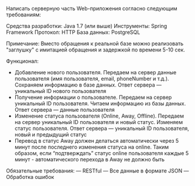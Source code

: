 Написать серверную часть
Web-приложения согласно следующим
требованиям:

Средства разработки: Java 1.7 (или выше)
Инструменты: Spring Framework
Протокол: HTTP
База данных: PostgreSQL

Примечание: Вместо обращения к
реальной базе можно реализовать
"заглушку" с имитацией обращения и
задержкой по времени 5-10 сек.

Функционал:

* Добавление нового пользователя.
Передаем на сервер данные
пользователя (имя пользователя, email,
phoneNumber и т.д.). Сохраняем информацию в
базе данных. Ответ сервера —
уникальный ID нового пользователя
* Получение информации о
пользователе. Передаем на сервер
уникальный ID пользователя. Читаем
информацию из базы данных. Ответ
сервера — данные пользователя
* Изменение статуса пользователя
(Online, Away, Offline). Передаем на сервер
уникальный ID пользователя и новый
статус. Изменяем статус
пользователя. Ответ сервера —
уникальный ID пользователя, новый и
предыдущий статус
* Перевод в статус Away должен
делаться автоматически через 5 минут
после последнего изменения статуса
на online. Таким образом, если
“подтверждать” статус online
пользователя каждые 5 минут -
автоматического перехода в Away не
должно быть

Обязательные требования:
— RESTful
— Все данные в формате JSON
— Обработка ошибок
